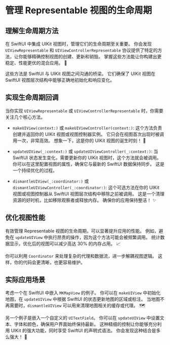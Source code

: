 ﻿# 管理 Representable 视图的生命周期

## 理解生命周期方法

在 SwiftUI 中集成 UIKit 视图时，管理它们的生命周期至关重要。 你会发现 `UIViewRepresentable` 和 `UIViewControllerRepresentable` 协议提供了特定的方法，让你能够精确控制视图的创建、更新和销毁。 掌握这些方法能让你构建出更稳定、性能更优的混合应用。 🚀

这些方法是 SwiftUI 与 UIKit 视图之间沟通的桥梁。 它们确保了 UIKit 视图在 SwiftUI 视图层次结构中能够正确地初始化和响应变化。

## 实现生命周期回调

当你实现 `UIViewRepresentable` 或 `UIViewControllerRepresentable` 时，你需要关注几个核心方法。

*   `makeUIView(context:)` 或 `makeUIViewController(context:)`: 这个方法负责创建并返回你的 UIKit 视图或视图控制器实例。 它只会在视图首次出现时被调用一次，非常高效。 想象一下，这是你的 UIKit 视图的诞生时刻！ 🌟

*   `updateUIView(_:context:)` 或 `updateUIViewController(_:context:)`: 当 SwiftUI 状态发生变化，需要更新你的 UIKit 视图时，这个方法就会被调用。 你可以在这里配置视图的属性，确保它与最新的 SwiftUI 数据保持同步。 这是一个持续优化的过程。

*   `dismantleUIView(_:coordinator:)` 或 `dismantleUIViewController(_:coordinator:)`: 这个可选方法在你的 UIKit 视图或视图控制器从 SwiftUI 视图层次结构中移除之前被调用。 这是一个清理资源的好时机，比如移除观察者或释放内存。 确保你的应用保持整洁！ ✨

## 优化视图性能

有效管理 Representable 视图的生命周期，可以显著提升应用的性能。 例如，避免在 `updateUIView` 中执行昂贵的操作，因为这个方法可能会被频繁调用。 统计数据显示，优化后的视图可以减少高达 30% 的内存占用。 📈

你可以利用 `Coordinator` 来处理复杂的代理和数据流，进一步解耦视图逻辑。 这样，你的代码会更清晰，也更容易维护。

## 实际应用场景

考虑一个在 SwiftUI 中嵌入 `MKMapView` 的例子。 你可以在 `makeUIView` 中初始化地图，在 `updateUIView` 中根据 SwiftUI 的状态更新地图的区域或标注。 当地图不再需要时，`dismantleUIView` 可以用来清理地图相关的缓存或代理。 🗺️

另一个例子是嵌入一个自定义的 `UITextField`。 你可以在 `updateUIView` 中设置文本、字体和颜色，确保用户界面始终保持最新。 这种精细的控制让你能够充分利用 UIKit 的强大功能，同时享受 SwiftUI 的声明式语法。 你会发现这种结合是多么强大！ 💪


